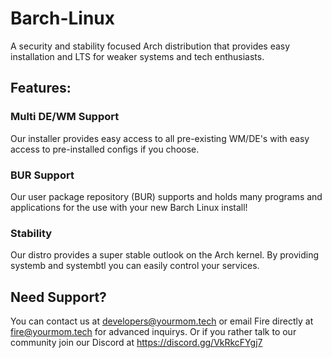 # Barch-Linux
A security and stability focused Arch distribution that provides easy installation and LTS for weaker systems and tech enthusiasts.

## Features:
### Multi DE/WM Support
Our installer provides easy access to all pre-existing WM/DE's with easy access to pre-installed configs if you choose.

### BUR Support
Our user package repository (BUR) supports and holds many programs and applications for the use with your new Barch Linux install!

### Stability
Our distro provides a super stable outlook on the Arch kernel. By providing systemb and systembtl you can easily control your services.

## Need Support?
You can contact us at developers@yourmom.tech or email Fire directly at fire@yourmom.tech for advanced inquirys.
Or if you rather talk to our community join our Discord at https://discord.gg/VkRkcFYgj7
